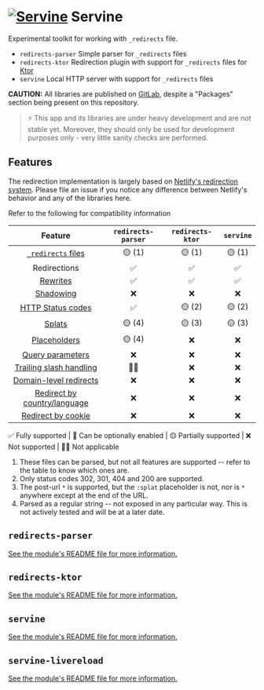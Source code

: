 # [![Servine](https://img.pokemondb.net/sprites/black-white-2/anim/normal/servine.gif)](http://pokemondb.net/pokedex/servine) Servine

Experimental toolkit for working with `_redirects` file.

* `redirects-parser` Simple parser for `_redirects` files
* `redirects-ktor` Redirection plugin with support for `_redirects` files for [Ktor](https://ktor.io)
* `servine` Local HTTP server with support for `_redirects` files

**CAUTION:** All libraries are published on [GitLab](https://gitlab.com/utybo/packages/-/packages?search[]=guru%2Fzoroark%2Fservine), despite a "Packages" section being present on this repository.

> ⚡ This app and its libraries are under heavy development and are not stable yet. Moreover, they should only be used for development purposes only - very little sanity checks are performed.

## Features

The redirection implementation is largely based
on [Netlify's redirection system](https://docs.netlify.com/routing/redirects/). Please file an issue if you notice any
difference between Netlify's behavior and any of the libraries here.

Refer to the following for compatibility information

| Feature | `redirects-parser` | `redirects-ktor` | `servine` |
|:-------:|:------------------:|:----------------:|:---------:|
| [`_redirects` files](https://docs.netlify.com/routing/redirects/#syntax-for-the-redirects-file) | 🟡 (1) | 🟡 (1) | 🟡 (1) |
| Redirections | ✅ | ✅ | ✅ |
| [Rewrites](https://docs.netlify.com/routing/redirects/rewrites-proxies/) | ✅ | ✅ | ✅ |
| [Shadowing](https://docs.netlify.com/routing/redirects/rewrites-proxies/#shadowing) | ❌ | ❌ | ❌ |
| [HTTP Status codes](https://docs.netlify.com/routing/redirects/redirect-options/#http-status-codes) | ✅ | 🟡 (2) | 🟡 (2) |
| [Splats](https://docs.netlify.com/routing/redirects/redirect-options/#splats) | 🟡 (4) | 🟡 (3) | 🟡 (3) |
| [Placeholders](https://docs.netlify.com/routing/redirects/redirect-options/#placeholders) | 🟡 (4) | ❌ | ❌ |
| [Query parameters](https://docs.netlify.com/routing/redirects/redirect-options/#query-parameters) | ❌ | ❌ | ❌ |
| [Trailing slash handling](https://docs.netlify.com/routing/redirects/redirect-options/#trailing-slash) | 🤷‍♂️ | ❌ | ❌ |
| [Domain-level redirects](https://docs.netlify.com/routing/redirects/redirect-options/#domain-level-redirects) | ❌ | ❌ | ❌ |
| [Redirect by country/language](https://docs.netlify.com/routing/redirects/redirect-options/#redirect-by-country-or-language) | ❌ | ❌ | ❌ |
| [Redirect by cookie](https://docs.netlify.com/routing/redirects/redirect-options/#redirect-by-cookie-presence) | ❌ | ❌ | ❌ |

✅ Fully supported | 🔧 Can be optionally enabled | 🟡 Partially supported | ❌ Not supported | 🤷‍♂️ Not applicable

1. These files can be parsed, but not all features are supported -- refer to the table to know which ones are.
2. Only status codes 302, 301, 404 and 200 are supported.
3. The post-url `*` is supported, but the `:splat` placeholder is not, nor is `*` anywhere except at the end of the URL.
4. Parsed as a regular string -- not exposed in any particular way. This is not actively tested and will be at a later date.

## `redirects-parser`

[See the module's README file for more information.](redirects-parser/README.md)

## `redirects-ktor`

[See the module's README file for more information.](redirects-ktor/README.md)

## `servine`

[See the module's README file for more information.](servine/README.md)

## `servine-livereload`

[See the module's README file for more information.](servine-livereload/README.md)